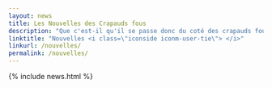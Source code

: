 ```yaml
---
layout: news
title: Les Nouvelles des Crapauds fous
description: "Que c'est-il qu'il se passe donc du coté des crapauds fous?"
linktitle: "Nouvelles <i class=\"iconside iconm-user-tie\"> </i>"
linkurl: /nouvelles/
permalink: /nouvelles/
---
```


{% include news.html %}
